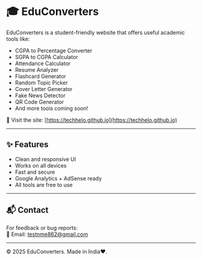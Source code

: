 # 🎓 EduConverters

EduConverters is a student-friendly website that offers useful academic tools like:

- CGPA to Percentage Converter  
- SGPA to CGPA Calculator  
- Attendance Calculator  
- Resume Analyzer  
- Flashcard Generator  
- Random Topic Picker  
- Cover Letter Generator  
- Fake News Detector  
- QR Code Generator  
- And more tools coming soon!

🔗 Visit the site: [https://techhelo.github.io](https://techhelo.github.io)

---

## ✨ Features

- Clean and responsive UI  
- Works on all devices  
- Fast and secure  
- Google Analytics + AdSense ready  
- All tools are free to use

---

## 📬 Contact

For feedback or bug reports:  
📧 Email: [testnme862@gmail.com](mailto:testnme862@gmail.com)

---

© 2025 EduConverters. Made in India❤️.
